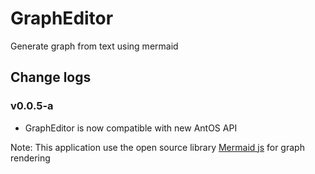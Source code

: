 # GraphEditor

Generate graph from text using mermaid

## Change logs

### v0.0.5-a
* GraphEditor is now compatible with new AntOS API


Note: This application use the open source library [Mermaid js](https://mermaid-js.github.io/mermaid) for graph rendering